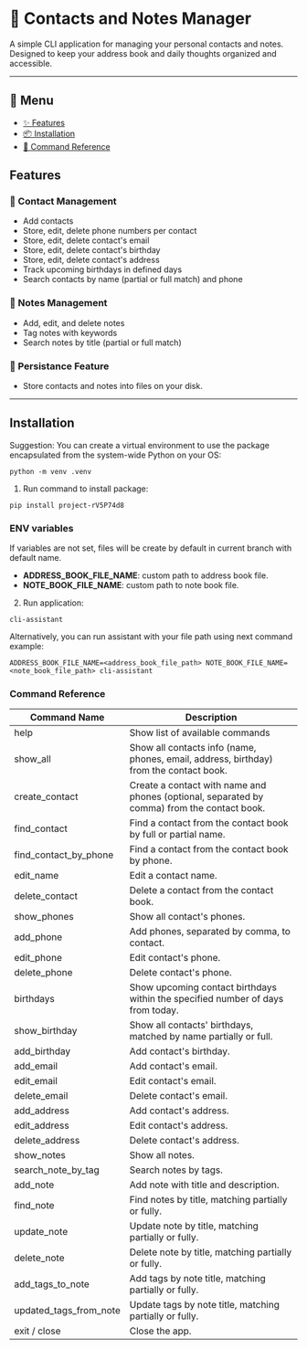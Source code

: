 # 📒 Contacts and Notes Manager

A simple CLI application for managing your personal contacts and notes. Designed to keep your address book and daily thoughts organized and accessible.

---

## 📌 Menu

- [✨ Features](#features)
- [📦 Installation](#installation)
- [📘 Command Reference](#command-reference)

## Features

### 👥 Contact Management

- Add contacts
- Store, edit, delete phone numbers per contact
- Store, edit, delete contact's email
- Store, edit, delete contact's birthday
- Store, edit, delete contact's address
- Track upcoming birthdays in defined days
- Search contacts by name (partial or full match) and phone

### 📝 Notes Management

- Add, edit, and delete notes
- Tag notes with keywords
- Search notes by title (partial or full match)

### 💾 Persistance Feature

- Store contacts and notes into files on your disk.

---

## Installation

Suggestion: You can create a virtual environment to use the package encapsulated from the system-wide Python on your OS:

```shell
python -m venv .venv
```

1. Run command to install package:

```shell
pip install project-rV5P74d8
```

### ENV variables

If variables are not set, files will be create by default in current branch with default name.

- **ADDRESS_BOOK_FILE_NAME**: custom path to address book file.
- **NOTE_BOOK_FILE_NAME**: custom path to note book file.

2. Run application:

```shell
cli-assistant
```

Alternatively, you can run assistant with your file path using next command example:

```shell
ADDRESS_BOOK_FILE_NAME=<address_book_file_path> NOTE_BOOK_FILE_NAME=<note_book_file_path> cli-assistant
```

### Command Reference

| Command Name           | Description                                                                                 |
| ---------------------- | ------------------------------------------------------------------------------------------- |
| help                   | Show list of available commands                                                             |
| show_all               | Show all contacts info (name, phones, email, address, birthday) from the contact book.      |
| create_contact         | Create a contact with name and phones (optional, separated by comma) from the contact book. |
| find_contact           | Find a contact from the contact book by full or partial name.                               |
| find_contact_by_phone  | Find a contact from the contact book by phone.                                              |
| edit_name              | Edit a contact name.                                                                        |
| delete_contact         | Delete a contact from the contact book.                                                     |
| show_phones            | Show all contact's phones.                                                                  |
| add_phone              | Add phones, separated by comma, to contact.                                                 |
| edit_phone             | Edit contact's phone.                                                                       |
| delete_phone           | Delete contact's phone.                                                                     |
| birthdays              | Show upcoming contact birthdays within the specified number of days from today.             |
| show_birthday          | Show all contacts' birthdays, matched by name partially or full.                            |
| add_birthday           | Add contact's birthday.                                                                     |
| add_email              | Add contact's email.                                                                        |
| edit_email             | Edit contact's email.                                                                       |
| delete_email           | Delete contact's email.                                                                     |
| add_address            | Add contact's address.                                                                      |
| edit_address           | Edit contact's address.                                                                     |
| delete_address         | Delete contact's address.                                                                   |
| show_notes             | Show all notes.                                                                             |
| search_note_by_tag     | Search notes by tags.                                                                       |
| add_note               | Add note with title and description.                                                        |
| find_note              | Find notes by title, matching partially or fully.                                           |
| update_note            | Update note by title, matching partially or fully.                                          |
| delete_note            | Delete note by title, matching partially or fully.                                          |
| add_tags_to_note       | Add tags by note title, matching partially or fully.                                        |
| updated_tags_from_note | Update tags by note title, matching partially or fully.                                     |
| exit / close           | Close the app.                                                                              |
